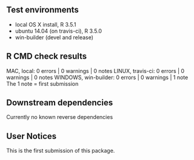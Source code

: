 ## Test environments

* local OS X install, R 3.5.1
* ubuntu 14.04 (on travis-ci), R 3.5.0
* win-builder (devel and release)

## R CMD check results

MAC, local: 0 errors | 0 warnings | 0 notes
LINUX, travis-ci: 0 errors | 0 warnings | 0 notes
WINDOWS, win-builder: 0 errors | 0 warnings | 1 note
  The 1 note = first submission

## Downstream dependencies

Currently no known reverse dependencies

## User Notices

This is the first submission of this package.  
